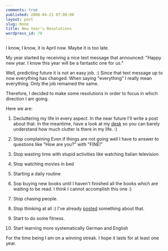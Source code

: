 ```yaml
---
comments: true
published: 2008-04-21 07:00:00
layout: post
slug: None
title: New Year's Resolutions
wordpress_id: 78
---
```


I know, I know, it is April now. Maybe it is too late.

My year started by receiving a nice text message that announced: "Happy new year. I know this year will be a fantastic one for us."

Well, predicting future it is not an easy job. :)
Since that text message up to now everything has changed. When saying "everything" I really mean everything. Only the job remained the same.

Therefore, I decided to make some resolutions in order to focus in which direction I am going.

Here we are:

1) Decluttering my life in every aspect.
  In the near future I'll write a post about that.
  In the meantime, have a look at my [desk](http://flickr.com/photos/39931469@N00/2233867159/) so you can barely understand how much clutter is there in my life. :)

2) Stop complaining
  Even if things are not going well I have to answer to questions like "How are you?" with "FINE!"

3) Stop wasting time with stupid activities like watching Italian television

4) Stop watching movies in bed

5) Starting a daily routine

6) Sop buying new books until I haven't finished all the books which are waiting to be read.
  I think I cannot accomplish this one :)

7) Stop chasing people.

8) Stop thinking at all :)
  I've already [posted](http://basetta.pupazzo.org/blog/2008/04/09/stop-thinking/) something about that.

9) Start to do some fitness.

10) Start learning more systematically German and English

For the time being I am on a winning streak. I hope it lasts for at least one year. 
